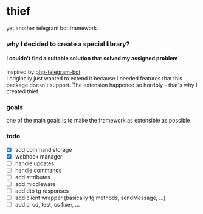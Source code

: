 # thief

yet another telegram bot framework

### why I decided to create a special library?
#### I couldn't find a suitable solution that solved my assigned problem

inspired by [php-telegram-bot](https://github.com/php-telegram-bot/core) \
I originally just wanted to extend it because I needed features that this package doesn't support. The extension happened so horribly - that's why I created thief

### goals
one of the main goals is to make the framework as extensible as possible

### todo
- [x] add command storage
- [x] webhook manager
- [ ] handle updates
- [ ] handle commands
- [ ] add attributes
- [ ] add middleware
- [ ] add dto tg responses
- [ ] add client wrapper (basically tg methods, sendMessage, ...)
- [ ] add ci cd, test, cs fixer, ...